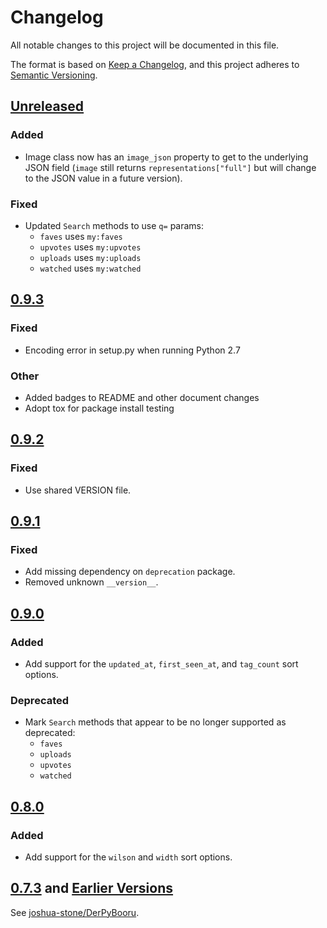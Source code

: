 # Changelog
All notable changes to this project will be documented in this file.

The format is based on [Keep a Changelog](https://keepachangelog.com/en/1.0.0/),
and this project adheres to [Semantic Versioning](https://semver.org/spec/v2.0.0.html).

## [Unreleased]
<!-- [0.10.0] -->
### Added
- Image class now has an `image_json` property to get to the underlying JSON
  field (`image` still returns `representations["full"]` but will change to
  the JSON value in a future version).

### Fixed
- Updated `Search` methods to use `q=` params:
  - `faves` uses `my:faves`
  - `upvotes` uses `my:upvotes`
  - `uploads` uses `my:uploads`
  - `watched` uses `my:watched`


## [0.9.3]
### Fixed
- Encoding error in setup.py when running Python 2.7

### Other
- Added badges to README and other document changes
- Adopt tox for package install testing


## [0.9.2]
### Fixed
- Use shared VERSION file.


## [0.9.1]
### Fixed
- Add missing dependency on `deprecation` package.
- Removed unknown `__version__`.


## [0.9.0]
### Added
- Add support for the `updated_at`, `first_seen_at`, and `tag_count` sort options.

### Deprecated
- Mark `Search` methods that appear to be no longer supported as deprecated:
  - `faves`
  - `uploads`
  - `upvotes`
  - `watched`


## [0.8.0]
### Added
- Add support for the `wilson` and `width` sort options.


## [0.7.3] and [Earlier Versions]

See [joshua-stone/DerPyBooru](https://github.com/joshua-stone/DerPyBooru).


[Unreleased]: https://github.com/nullforce-public/DerPyBooru/compare/0.9.3...HEAD
<!--
[0.10.0]: https://github.com/nullforce-public/DerPyBooru/compare/0.9.3...0.10.0
-->
[0.9.3]: https://github.com/nullforce-public/DerPyBooru/compare/0.9.2...0.9.3
[0.9.2]: https://github.com/nullforce-public/DerPyBooru/compare/0.9.1...0.9.2
[0.9.1]: https://github.com/nullforce-public/DerPyBooru/compare/0.9.0...0.9.1
[0.9.0]: https://github.com/nullforce-public/DerPyBooru/compare/0.8.0...0.9.0
[0.8.0]: https://github.com/nullforce-public/DerPyBooru/compare/0.7.3...0.8.0

[0.7.3]: https://github.com/joshua-stone/DerPyBooru/releases/tag/0.7.3
[Earlier Versions]: https://github.com/joshua-stone/DerPyBooru/releases
